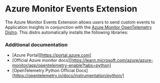 # Azure Monitor Events Extension

The Azure Monitor Events Extension allows users to send custom events to Application Insights in conjunction with the [Azure Monitor OpenTelemetry Distro](https://learn.microsoft.com/azure/azure-monitor/app/opentelemetry-enable?tabs=python).
This distro automatically installs the following libraries:

### Additional documentation

* [Azure Portal][https://portal.azure.com]
* [Official Azure monitor docs][https://learn.microsoft.com/azure/azure-monitor/app/opentelemetry-enable?tabs=python]
* [OpenTelemetry Python Official Docs][https://opentelemetry.io/docs/instrumentation/python/]
